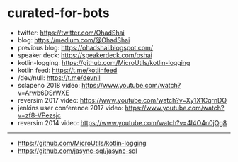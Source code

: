 # curated-for-bots

- twitter: https://twitter.com/OhadShai
- blog: https://medium.com/@OhadShai
- previous blog: https://ohadshai.blogspot.com/
- speaker deck: https://speakerdeck.com/oshai
- kotlin-logging: https://github.com/MicroUtils/kotlin-logging
- kotlin feed: https://t.me/kotlinfeed
- /dev/null: https://t.me/devnil
- sclapeno 2018 video: https://www.youtube.com/watch?v=Arwb6DSrWXE
- reversim 2017 video: https://www.youtube.com/watch?v=Xy1X1CqrnDQ
- jenkins user conference 2017 video: https://www.youtube.com/watch?v=zf8-VPezsjc
- reversim 2014 video: https://www.youtube.com/watch?v=4I4O4n0jOg8


-----------------------

- https://github.com/MicroUtils/kotlin-logging
- https://github.com/jasync-sql/jasync-sql
